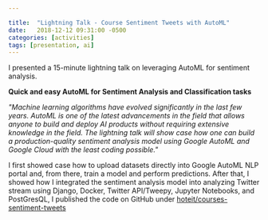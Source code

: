 ```yaml
---

title:  "Lightning Talk - Course Sentiment Tweets with AutoML"
date:   2018-12-12 09:31:00 -0500
categories: [activities]
tags: [presentation, ai]
---
```


I presented a 15-minute lightning talk on leveraging AutoML for sentiment analysis.

**Quick and easy AutoML for Sentiment Analysis and Classification tasks**

*"Machine learning algorithms have evolved significantly in the last few years. AutoML is one of the latest advancements in the field that allows anyone to build and deploy AI products without requiring extensive knowledge in the field. The lightning talk will show case how one can build a production-quality sentiment analysis model using Google AutoML and Google Cloud with the least coding possible."*

I first showed case how to upload datasets directly into Google AutoML NLP portal and, from there, train a model and perform predictions. After that, I showed how I integrated the sentiment analysis model into analyzing Twitter stream using Django, Docker, Twitter API/Tweepy, Jupyter Notebooks, and PostGresQL,  I published the code on GitHub under [hoteit/courses-sentiment-tweets](https://github.com/hoteit/courses-sentiment-tweets)